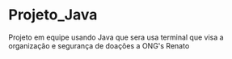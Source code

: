 # Projeto_Java
Projeto em equipe usando Java que sera usa terminal que visa a organização e segurança de doações a ONG's 
Renato
